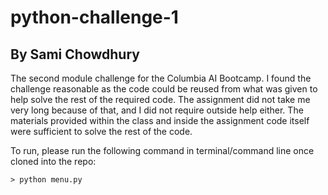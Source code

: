 # python-challenge-1
## By Sami Chowdhury

The second module challenge for the Columbia AI Bootcamp. I found the challenge reasonable as the code could be reused from what was given to help solve the rest of the required code. The assignment did not take me very long because of that, and I did not require outside help either. The materials provided within the class and inside the assignment code itself were sufficient to solve the rest of the code.

To run, please run the following command in terminal/command line once cloned into the repo:

``> python menu.py ``
